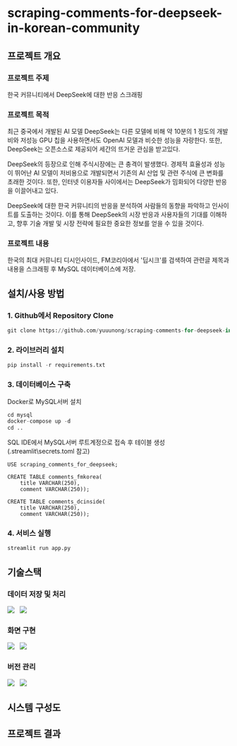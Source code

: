 # scraping-comments-for-deepseek-in-korean-community

## 프로젝트 개요

### 프로젝트 주제

한국 커뮤니티에서 DeepSeek에 대한 반응 스크래핑

### 프로젝트 목적

최근 중국에서 개발된 AI 모델 DeepSeek는 다른 모델에 비해 약 10분의 1 정도의 개발비와 저성능 GPU 칩을 사용하면서도 OpenAI 모델과 비슷한 성능을 자랑한다. 또한, DeepSeek는 오픈소스로 제공되어 세간의 뜨거운 관심을 받고있다.

DeepSeek의 등장으로 인해 주식시장에는 큰 충격이 발생했다. 경제적 효율성과 성능이 뛰어난 AI 모델이 저비용으로 개발되면서 기존의 AI 산업 및 관련 주식에 큰 변화를 초래한 것이다. 또한, 인터넷 이용자들 사이에서는 DeepSeek가 밈화되어 다양한 반응을 이끌어내고 있다.

DeepSeek에 대한 한국 커뮤니티의 반응을 분석하여 사람들의 동향을 파악하고 인사이트를 도출하는 것이다. 이를 통해 DeepSeek의 시장 반응과 사용자들의 기대를 이해하고, 향후 기술 개발 및 시장 전략에 필요한 중요한 정보를 얻을 수 있을 것이다.

### 프로젝트 내용

한국의 최대 커뮤니티 디시인사이드, FM코리아에서 '딥시크'를 검색하여 관련글 제목과 내용을 스크래핑 후 MySQL 데이터베이스에 저장.

## 설치/사용 방법

### 1. Github에서 Repository Clone

``` python
git clone https://github.com/yuuunong/scraping-comments-for-deepseek-in-korean-community.git
```

### 2. 라이브러리 설치
``` python
pip install -r requirements.txt
```

### 3. 데이터베이스 구축

Docker로 MySQL서버 설치
``` python
cd mysql
docker-compose up -d
cd ..
```

SQL IDE에서 MySQL서버 루트계정으로 접속 후 테이블 생성 (.streamlit\secrets.toml 참고)
``` MySQL
USE scraping_comments_for_deepseek;

CREATE TABLE comments_fmkorea(
	title VARCHAR(250),
	comment VARCHAR(250));

CREATE TABLE comments_dcinside(
	title VARCHAR(250),
	comment VARCHAR(250));
```

### 4. 서비스 실행
``` python
streamlit run app.py
```

## 기술스택

### 데이터 저장 및 처리

![](https://img.shields.io/badge/MySQL-4479A1?style=for-the-badge&logo=mysql&logoColor=white) &nbsp; ![](https://img.shields.io/badge/python-3670A0?style=for-the-badge&logo=python&logoColor=white)

### 화면 구현

![](https://img.shields.io/badge/python-3670A0?style=for-the-badge&logo=python&logoColor=white) &nbsp; ![](https://img.shields.io/badge/streamlit-FF0000?style=for-the-badge&logo=streamlit&logoColor=white)

### 버전 관리

![](https://img.shields.io/badge/github-000000?style=for-the-badge&logo=github&logoColor=white) &nbsp; ![](https://img.shields.io/badge/git-000000?style=for-the-badge&logo=git&logoColor=white)

## 시스템 구성도

## 프로젝트 결과
